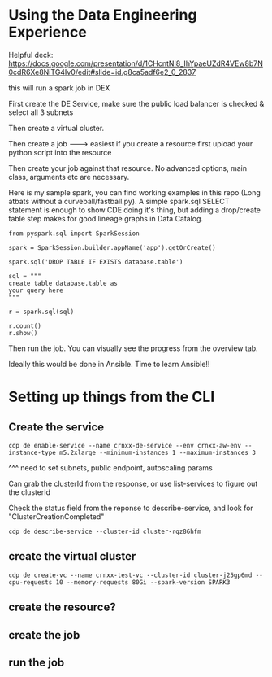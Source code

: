 # Using the Data Engineering Experience

Helpful deck:  https://docs.google.com/presentation/d/1CHcntNI8_IhYpaeUZdR4VEw8b7N0cdR6Xe8NiTG4Iv0/edit#slide=id.g8ca5adf6e2_0_2837

this will run a spark job in DEX

First create the DE Service, make sure the public load balancer is checked & select all 3 subnets

Then create a virtual cluster.

Then create a job ---> easiest if you create a resource first
upload your python script into the resource

Then create your job against that resource.  No advanced options, main class, arguments etc are necessary.

Here is my sample spark, you can find working examples in this repo (Long atbats without a curveball/fastball.py).  A simple spark.sql SELECT statement is enough to show CDE doing it's thing, but adding a drop/create table step makes for good lineage graphs in Data Catalog.

```
from pyspark.sql import SparkSession

spark = SparkSession.builder.appName('app').getOrCreate()

spark.sql('DROP TABLE IF EXISTS database.table')

sql = """
create table database.table as
your query here
"""

r = spark.sql(sql)

r.count()
r.show()
```

Then run the job.  You can visually see the progress from the overview tab.

Ideally this would be done in Ansible.   Time to learn Ansible!!

# Setting up things from the CLI

## Create the service

```
cdp de enable-service --name crnxx-de-service --env crnxx-aw-env --instance-type m5.2xlarge --minimum-instances 1 --maximum-instances 3
```
^^^ need to set subnets, public endpoint, autoscaling params

Can grab the clusterId from the response, or use list-services to figure out the clusterId

Check the status field from the reponse to describe-service, and look for "ClusterCreationCompleted"

```
cdp de describe-service --cluster-id cluster-rqz86hfm
```


## create the virtual cluster
```
cdp de create-vc --name crnxx-test-vc --cluster-id cluster-j25gp6md --cpu-requests 10 --memory-requests 80Gi --spark-version SPARK3
```

## create the resource?




## create the job

## run the job

